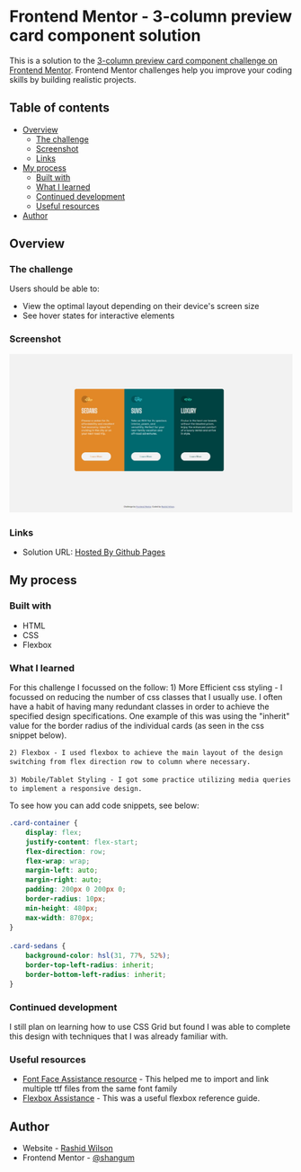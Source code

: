 # Frontend Mentor - 3-column preview card component solution

This is a solution to the [3-column preview card component challenge on Frontend Mentor](https://www.frontendmentor.io/challenges/3column-preview-card-component-pH92eAR2-). Frontend Mentor challenges help you improve your coding skills by building realistic projects. 

## Table of contents

- [Overview](#overview)
  - [The challenge](#the-challenge)
  - [Screenshot](#screenshot)
  - [Links](#links)
- [My process](#my-process)
  - [Built with](#built-with)
  - [What I learned](#what-i-learned)
  - [Continued development](#continued-development)
  - [Useful resources](#useful-resources)
- [Author](#author)


## Overview

### The challenge

Users should be able to:

- View the optimal layout depending on their device's screen size
- See hover states for interactive elements

### Screenshot

![Desktop Screenshot](./screenshot.jpg)

### Links

- Solution URL: [Hosted By Github Pages](https://shangum.github.io/3-Column-Preview-Card-Component-Challenge-Frontend-Mentor/)

## My process

### Built with

- HTML
- CSS
- Flexbox

### What I learned

For this challenge I focussed on the follow:
    1) More Efficient css styling - I focussed on reducing the number of css classes that I usually use. I often have a habit of having many redundant classes in order to achieve the specified design specifications. One example of this was using the "inherit" value for the border radius of the individual cards (as seen in the css snippet below).
        
    2) Flexbox - I used flexbox to achieve the main layout of the design switching from flex direction row to column where necessary.

    3) Mobile/Tablet Styling - I got some practice utilizing media queries to implement a responsive design.

To see how you can add code snippets, see below:

```css
.card-container {
    display: flex;    
    justify-content: flex-start;
    flex-direction: row;   
    flex-wrap: wrap;     
    margin-left: auto;
    margin-right: auto;    
    padding: 200px 0 200px 0;
    border-radius: 10px;
    min-height: 480px;
    max-width: 870px;
}

.card-sedans {
    background-color: hsl(31, 77%, 52%);
    border-top-left-radius: inherit;
    border-bottom-left-radius: inherit;
}
```

### Continued development

I still plan on learning how to use CSS Grid but found I was able to complete this design with techniques that I was already familiar with.


### Useful resources

- [Font Face Assistance resource](https://www.smashingmagazine.com/2013/02/setting-weights-and-styles-at-font-face-declaration/) - This helped me to import and link multiple ttf files from the same font family
- [Flexbox Assistance](https://css-tricks.com/snippets/css/a-guide-to-flexbox/) - This was a useful flexbox reference guide.


## Author

- Website - [Rashid Wilson](NA)
- Frontend Mentor - [@shangum](https://www.frontendmentor.io/profile/shangum)

